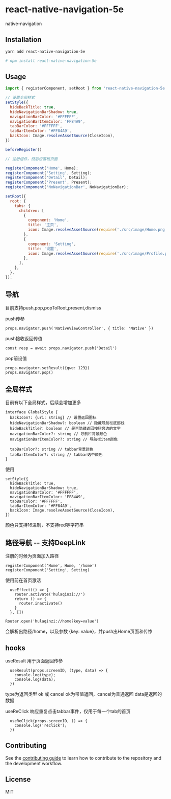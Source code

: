 # react-native-navigation-5e

native-navigation

## Installation

```sh
yarn add react-native-navigation-5e

# npm install react-native-navigation-5e
```

## Usage

```js
import { registerComponent, setRoot } from 'react-native-navigation-5e';

// 设置全局样式
setStyle({
  hideBackTitle: true,
  hideNavigationBarShadow: true,
  navigationBarColor: '#FFFFFF',
  navigationBarItemColor: 'FF84A9',
  tabBarColor: '#FFFFFF',
  tabBarItemColor: '#FF84A9',
  backIcon: Image.resolveAssetSource(CloseIcon),
})

beforeRegister()

// 注册组件，然后设置根页面

registerComponent('Home', Home);
registerComponent('Setting', Setting);
registerComponent('Detail', Detail);
registerComponent('Present', Present);
registerComponent('NoNavigationBar', NoNavigationBar);

setRoot({
  root: {
    tabs: {
      children: [
        {
          component: 'Home',
          title: '主页',
          icon: Image.resolveAssetSource(require('./src/image/Home.png')),
        },
        {
          component: 'Setting',
          title: '设置',
          icon: Image.resolveAssetSource(require('./src/image/Profile.png')),
        },
      ],
    },
  },
});
```

## 导航

目前支持push,pop,popToRoot,present,dismiss

push传参
```
props.navigator.push('NativeViewController', { title: 'Native' })
```

push接收返回传值
```
const resp = await props.navigator.push('Detail')
```

pop前设值
```
props.navigator.setResult({qwe: 123})
props.navigator.pop()
```

## 全局样式
目前有以下全局样式，后续会增加更多
```
interface GlobalStyle {
  backIcon?: {uri: string} // 设置返回图标
  hideNavigationBarShadow?: boolean // 隐藏导航栏底部线
  hideBackTitle?: boolean // 是否隐藏返回按钮旁边的文字
  navigationBarColor?: string // 导航栏背景颜色
  navigationBarItemColor?: string // 导航栏item颜色

  tabBarColor?: string // tabbar背景颜色
  tabBarItemColor?: string // tabbar选中颜色
}
```

使用
```
setStyle({
  hideBackTitle: true,
  hideNavigationBarShadow: true,
  navigationBarColor: '#FFFFFF',
  navigationBarItemColor: 'FF84A9',
  tabBarColor: '#FFFFFF',
  tabBarItemColor: '#FF84A9',
  backIcon: Image.resolveAssetSource(CloseIcon),
})
```

颜色只支持16进制，不支持red等字符串

## 路径导航 -- 支持DeepLink

注册的时候为页面加入路径
```
registerComponent('Home', Home, '/home')
registerComponent('Setting', Setting)
```

使用前在首页激活
```
  useEffect(() => {
    router.activate('hulaqinzi://')
    return () => {
      router.inactivate()
    }
  }, [])
```

```
Router.open('hulaqinzi://home?key=value')
```
会解析出路径/home，以及参数 {key: value}，并push出Home页面和传惨

## hooks

useResult 
用于页面返回传参

```
  useResult(props.screenID, (type, data) => {
    console.log(type);
    console.log(data);
  })
```
type为返回类型 ok 或 cancel
ok为带值返回，cancel为普通返回
data是返回的数据

useReClick
响应重复点击tabbar事件，仅用于每一个tab的首页

```
  useReClick(props.screenID, () => {
    console.log('reclick');
  })
```

## Contributing

See the [contributing guide](CONTRIBUTING.md) to learn how to contribute to the repository and the development workflow.

## License

MIT
